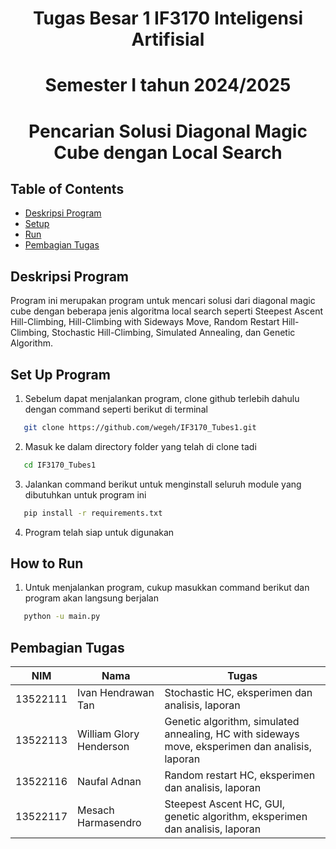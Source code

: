 <h1 align="center">Tugas Besar 1 IF3170 Inteligensi Artifisial</h1>
<h1 align="center">Semester I tahun 2024/2025</h1>
<h1 align="center">Pencarian Solusi Diagonal Magic Cube dengan Local Search</h1>

## Table of Contents

- [Deskripsi Program](#deskripsi-program)
- [Setup](#set-up-program)
- [Run](#how-to-run)
- [Pembagian Tugas](#pembagian-tugas)

## Deskripsi Program
Program ini merupakan program untuk mencari solusi dari diagonal magic cube dengan beberapa jenis algoritma local search seperti Steepest Ascent Hill-Climbing, Hill-Climbing with Sideways Move, Random Restart Hill-Climbing, Stochastic Hill-Climbing, Simulated Annealing, dan Genetic Algorithm.

## Set Up Program
1. Sebelum dapat menjalankan program, clone github terlebih dahulu dengan command seperti berikut di terminal
```bash
   git clone https://github.com/wegeh/IF3170_Tubes1.git
```
2. Masuk ke dalam directory folder yang telah di clone tadi
```bash
   cd IF3170_Tubes1
```
3. Jalankan command berikut untuk menginstall seluruh module yang dibutuhkan untuk program ini
```bash
   pip install -r requirements.txt
```
4. Program telah siap untuk digunakan

## How to Run
1. Untuk menjalankan program, cukup masukkan command berikut dan program akan langsung berjalan
```bash
   python -u main.py
```

## Pembagian Tugas
| NIM      | Nama                    | Tugas                                                                                           |
| -------- | ----------------------- | ----------------------------------------------------------------------------------------------- |
| 13522111 | Ivan Hendrawan Tan      | Stochastic HC, eksperimen dan analisis, laporan                                                 |
| 13522113 | William Glory Henderson | Genetic algorithm, simulated annealing, HC with sideways move, eksperimen dan analisis, laporan |
| 13522116 | Naufal Adnan            | Random restart HC, eksperimen dan analisis, laporan                                             |
| 13522117 | Mesach Harmasendro      | Steepest Ascent HC, GUI, genetic algorithm, eksperimen dan analisis, laporan                    |